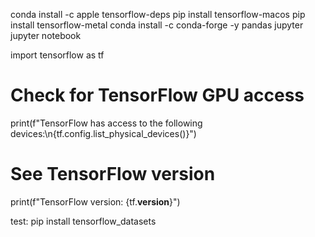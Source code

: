 conda install -c apple tensorflow-deps
pip install tensorflow-macos
pip install tensorflow-metal
conda install -c conda-forge -y pandas jupyter
jupyter notebook

import tensorflow as tf
# Check for TensorFlow GPU access
print(f"TensorFlow has access to the following devices:\n{tf.config.list_physical_devices()}")
# See TensorFlow version
print(f"TensorFlow version: {tf.__version__}")

test:
pip install tensorflow_datasets
